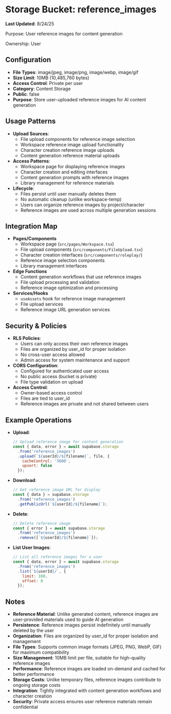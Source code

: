 # Storage Bucket: reference_images

**Last Updated**: 8/24/25

Purpose: User reference images for content generation

Ownership: User

## Configuration
- **File Types**: image/jpeg, image/png, image/webp, image/gif
- **Size Limit**: 10MB (10,485,760 bytes)
- **Access Control**: Private per user
- **Category**: Content Storage
- **Public**: false
- **Purpose**: Store user-uploaded reference images for AI content generation

## Usage Patterns
- **Upload Sources**: 
  - File upload components for reference image selection
  - Workspace reference image upload functionality
  - Character creation reference image uploads
  - Content generation reference material uploads
- **Access Patterns**: 
  - Workspace page for displaying reference images
  - Character creation and editing interfaces
  - Content generation prompts with reference images
  - Library management for reference materials
- **Lifecycle**: 
  - Files persist until user manually deletes them
  - No automatic cleanup (unlike workspace-temp)
  - Users can organize reference images by project/character
  - Reference images are used across multiple generation sessions

## Integration Map
- **Pages/Components**
  - Workspace page (`src/pages/Workspace.tsx`)
  - File upload components (`src/components/FileUpload.tsx`)
  - Character creation interfaces (`src/components/roleplay/`)
  - Reference image selection components
  - Library management interfaces
- **Edge Functions**
  - Content generation workflows that use reference images
  - File upload processing and validation
  - Reference image optimization and processing
- **Services/Hooks**
  - `useAssets` hook for reference image management
  - File upload services
  - Reference image URL generation services

## Security & Policies
- **RLS Policies**: 
  - Users can only access their own reference images
  - Files are organized by user_id for proper isolation
  - No cross-user access allowed
  - Admin access for system maintenance and support
- **CORS Configuration**: 
  - Configured for authenticated user access
  - No public access (bucket is private)
  - File type validation on upload
- **Access Control**: 
  - Owner-based access control
  - Files are tied to user_id
  - Reference images are private and not shared between users

## Example Operations
- **Upload**: 
  ```javascript
  // Upload reference image for content generation
  const { data, error } = await supabase.storage
    .from('reference_images')
    .upload(`${userId}/${filename}`, file, {
      cacheControl: '3600',
      upsert: false
    });
  ```
- **Download**: 
  ```javascript
  // Get reference image URL for display
  const { data } = supabase.storage
    .from('reference_images')
    .getPublicUrl(`${userId}/${filename}`);
  ```
- **Delete**: 
  ```javascript
  // Delete reference image
  const { error } = await supabase.storage
    .from('reference_images')
    .remove([`${userId}/${filename}`]);
  ```
- **List User Images**: 
  ```javascript
  // List all reference images for a user
  const { data, error } = await supabase.storage
    .from('reference_images')
    .list(`${userId}/`, {
      limit: 100,
      offset: 0
    });
  ```

## Notes
- **Reference Material**: Unlike generated content, reference images are user-provided materials used to guide AI generation
- **Persistence**: Reference images persist indefinitely until manually deleted by the user
- **Organization**: Files are organized by user_id for proper isolation and management
- **File Types**: Supports common image formats (JPEG, PNG, WebP, GIF) for maximum compatibility
- **Size Management**: 10MB limit per file, suitable for high-quality reference images
- **Performance**: Reference images are loaded on-demand and cached for better performance
- **Storage Costs**: Unlike temporary files, reference images contribute to ongoing storage costs
- **Integration**: Tightly integrated with content generation workflows and character creation
- **Security**: Private access ensures user reference materials remain confidential
